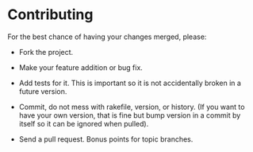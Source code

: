 # Contributing

For the best chance of having your changes merged, please:

* Fork the project.

* Make your feature addition or bug fix.

* Add tests for it. This is important so it is not accidentally broken in a future version.

* Commit, do not mess with rakefile, version, or history. (If you want to have your own version, that is fine but bump version in a commit by itself so it can be ignored when pulled).

* Send a pull request. Bonus points for topic branches.